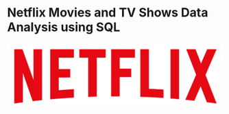 # Netflix Movies and TV Shows Data Analysis using SQL

![Netflix Logo](https://github.com/Amrita0815/netflix_sql_project/blob/main/logo.png)

